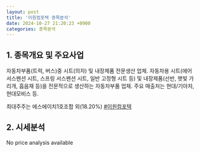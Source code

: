 ```yaml
---
layout: post
title: '이원컴포텍 종목분석'
date: 2024-10-27 21:20:23 +0900
categories: 종목분석
---
```


## 1. 종목개요 및 주요사업

자동차부품(트럭, 버스)중 시트(의자) 및 내장제품 전문생산 업체. 자동차용 시트(에어 서스펜션 시트, 스프링 서스펜션 시트, 일반 고정형 시트 등) 및 내장제품(선반, 햇빛 가리개, 흡음재 등)을 전문적으로 생산하는 자동차부품 업체. 주요 매출처는 현대/기아차, 현대모비스 등. 

최대주주는 에스에이치1호조합 외(18.20%)
[#이원컴포텍](#)

## 2. 시세분석

No price analysis available
